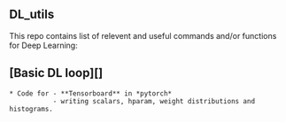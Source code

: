 ## DL_utils

This repo contains list of relevent and useful commands and/or functions for Deep Learning:

## [Basic DL loop][]
    * Code for - **Tensorboard** in *pytorch*
               - writing scalars, hparam, weight distributions and histograms.
